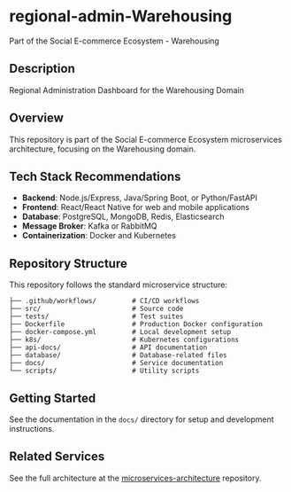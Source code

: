 # regional-admin-Warehousing

Part of the Social E-commerce Ecosystem - Warehousing

## Description

Regional Administration Dashboard for the Warehousing Domain

## Overview

This repository is part of the Social E-commerce Ecosystem microservices architecture, focusing on the Warehousing domain.

## Tech Stack Recommendations

- **Backend**: Node.js/Express, Java/Spring Boot, or Python/FastAPI
- **Frontend**: React/React Native for web and mobile applications
- **Database**: PostgreSQL, MongoDB, Redis, Elasticsearch
- **Message Broker**: Kafka or RabbitMQ
- **Containerization**: Docker and Kubernetes

## Repository Structure

This repository follows the standard microservice structure:

```
├── .github/workflows/         # CI/CD workflows
├── src/                       # Source code
├── tests/                     # Test suites
├── Dockerfile                 # Production Docker configuration
├── docker-compose.yml         # Local development setup
├── k8s/                       # Kubernetes configurations
├── api-docs/                  # API documentation
├── database/                  # Database-related files
├── docs/                      # Service documentation
└── scripts/                   # Utility scripts
```

## Getting Started

See the documentation in the `docs/` directory for setup and development instructions.

## Related Services

See the full architecture at the [microservices-architecture](https://github.com/Micro-Services-Social-Ecommerce-App/microservices-architecture) repository.
